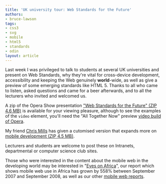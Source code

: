 ```yaml
---
title: 'UK university tour: Web Standards for the Future'
authors:
- bruce-lawson
tags:
- css3
- svg
- mobile
- html5
- standards
- odin
layout: article
---
```

<p>Last week I was privileged to talk to students at several <abbr>UK</abbr> universities and present on Web Standards, why they&#39;re vital for cross-device development, accessibility and keeping the Web genuinely <strong>world</strong>-wide, as well as give a preview of some emerging standards like <abbr>HTML</abbr> 5. Thanks to all who came to listen, asked questions and came for a beer afterwards, and to all the lecturers who invited and welcomed us.</p>
<p>A zip of the Opera Show presentation <a href="/blog/uk-university-tour-web-standards-for-the-future/opera-uk-tour.zip">&quot;Web Standards for the Future&quot; (ZIP 4.6 MB)</a> is available for your viewing pleasure, although to see the examples of the <code>video</code> element, you&#39;ll need the &quot;All Together Now&quot;  preview <a href="http://labs.opera.com/downloads/">video build of Opera</a>.</p>
<p>My friend <a href="http://my.opera.com/chrismills/blog/">Chris Mills</a> has given a  cutomised version that expands more on <a href="/blog/uk-university-tour-web-standards-for-the-future/University_Tour_with_extra_mobile.zip">mobile development (ZIP  4.5 MB)</a>.

<p>Lecturers and students are welcome to post these on Intranets, departmental or computer science club sites.</p>
<p>Those who were interested in the content about the mobile web in the developing world may be interested in  &quot;<a href="http://www.opera.com/mobile_report/2008/09/">Eyes on Africa</a>&quot;, our report which shows mobile web use in Africa has grown by 558% between September 2007 and September 2008, as well as our other <a href="http://www.opera.com/mobile_report/2008/09/">mobile web reports</a>.</p></p>
